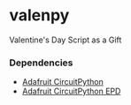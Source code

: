 # valenpy
Valentine's Day Script as a Gift

### Dependencies
- [Adafruit CircuitPython](https://learn.adafruit.com/circuitpython-on-raspberrypi-linux/installing-circuitpython-on-raspberry-pi)
- [Adafruit CircuitPython EPD](https://github.com/adafruit/Adafruit_CircuitPython_EPD)
